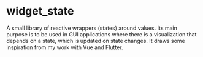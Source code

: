 # widget_state

A small library of reactive wrappers (states) around values.
Its main purpose is to be used in GUI applications where there is a visualization that depends on a state, which is updated on state changes.
It draws some inspiration from my work with Vue and Flutter.
